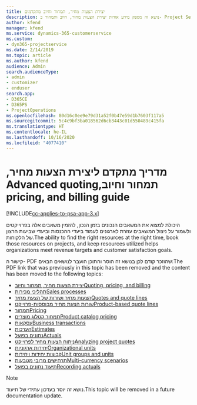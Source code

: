 ```yaml
---
title: יצירת הצעות מחיר, תמחור וחיוב מתקדמים
description: נושא זה מספק מידע אודות יצירת הצעות מחיר, חיוב ותמחור ב- Project Service Automation.
author: kfend
manager: kfend
ms.service: dynamics-365-customerservice
ms.custom:
- dyn365-projectservice
ms.date: 2/14/2019
ms.topic: article
ms.author: kfend
audience: Admin
search.audienceType:
- admin
- customizer
- enduser
search.app:
- D365CE
- D365PS
- ProjectOperations
ms.openlocfilehash: 80d16c0ee9e79d31a52f0b47e59d1b7603f117a5
ms.sourcegitcommit: 5c4c9bf3ba018562d6cb3443c01d550489c415fa
ms.translationtype: HT
ms.contentlocale: he-IL
ms.lasthandoff: 10/16/2020
ms.locfileid: "4077410"
---
```

# <a name="advanced-quoting-pricing-and-billing-guide"></a><span data-ttu-id="03383-103">‏‫מדריך מתקדם ליצירת הצעות מחיר, תמחור וחיוב</span><span class="sxs-lookup"><span data-stu-id="03383-103">Advanced quoting, pricing, and billing guide</span></span>

[!INCLUDE[cc-applies-to-psa-app-3.x](../../includes/cc-applies-to-psa-app-3x.md)]

<span data-ttu-id="03383-104">היכולת למצוא את המשאבים הנכונים בזמן הנכון, להזמין משאבים אלה בפרוייקטים ולשמור על ניצול המשאבים עוזרת לארגונים לעמוד ביעדי ההכנסות וביעדי שביעות הרצון של הלקוחות.</span><span class="sxs-lookup"><span data-stu-id="03383-104">The ability to find the right resources at the right time, book those resources on projects, and keep resources utilized helps organizations meet revenue targets and customer satisfaction goals.</span></span> 

<span data-ttu-id="03383-105">קישור ה- PDF שהוזכר קודם לכן בנושא זה הוסר והתוכן הועבר לנושאים הבאים:</span><span class="sxs-lookup"><span data-stu-id="03383-105">The PDF link that was previously in this topic has been removed and the content has been moved to the following topics:</span></span>

- [<span data-ttu-id="03383-106">יצירת הצעות מחיר, תמחור וחיוב</span><span class="sxs-lookup"><span data-stu-id="03383-106">Quoting, pricing, and billing</span></span>](../quote-bill-price.md)
- [<span data-ttu-id="03383-107">תהליכי מכירות</span><span class="sxs-lookup"><span data-stu-id="03383-107">Sales processes</span></span>](../basic-sales-process.md)
- [<span data-ttu-id="03383-108">הצעות מחיר ושורות של הצעת מחיר</span><span class="sxs-lookup"><span data-stu-id="03383-108">Quotes and quote lines</span></span>](../basic-quote-lines.md)
- [<span data-ttu-id="03383-109">שורות הצעת מחיר מבוססות-פרוייקט</span><span class="sxs-lookup"><span data-stu-id="03383-109">Product-based quote lines</span></span>](../product-based-quote-lines.md)
- [<span data-ttu-id="03383-110">תמחור</span><span class="sxs-lookup"><span data-stu-id="03383-110">Pricing</span></span>](../basic-pricing.md)
- [<span data-ttu-id="03383-111">תמחור קטלוג מוצרים</span><span class="sxs-lookup"><span data-stu-id="03383-111">Product catalog pricing</span></span>](../product-catalog-pricing.md)
- [<span data-ttu-id="03383-112">עסקאות</span><span class="sxs-lookup"><span data-stu-id="03383-112">Business transactions</span></span>](../basic-business-transactions.md)
- [<span data-ttu-id="03383-113">הערכות</span><span class="sxs-lookup"><span data-stu-id="03383-113">Estimates</span></span>](../estimates.md)
- [<span data-ttu-id="03383-114">נתונים בפועל</span><span class="sxs-lookup"><span data-stu-id="03383-114">Actuals</span></span>](../actuals.md)
- [<span data-ttu-id="03383-115">ניתוח הצעות מחיר לפרוייקט</span><span class="sxs-lookup"><span data-stu-id="03383-115">Analyzing project quotes</span></span>](../basic-analyzing-quotes.md)
- [<span data-ttu-id="03383-116">יחידות ארגוניות</span><span class="sxs-lookup"><span data-stu-id="03383-116">Organizational units</span></span>](../advanced-organizational.md)
- [<span data-ttu-id="03383-117">קבוצות יחידות ויחידות</span><span class="sxs-lookup"><span data-stu-id="03383-117">Unit groups and units</span></span>](../advanced-units.md)
- [<span data-ttu-id="03383-118">תרחישים מרובי מטבעות</span><span class="sxs-lookup"><span data-stu-id="03383-118">Multi-currency scenarios</span></span>](../advanced-currency.md)
- [<span data-ttu-id="03383-119">תיעוד נתונים בפועל</span><span class="sxs-lookup"><span data-stu-id="03383-119">Recording actuals</span></span>](../advanced-actuals.md)

> [!NOTE]
> <span data-ttu-id="03383-120">נושא זה יוסר בעדכון עתידי של תיעוד.</span><span class="sxs-lookup"><span data-stu-id="03383-120">This topic will be removed in a future documentation update.</span></span> 
